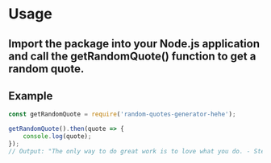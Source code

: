 # Usage
## Import the package into your Node.js application and call the getRandomQuote() function to get a random quote.

## Example
```javascript
const getRandomQuote = require('random-quotes-generator-hehe');

getRandomQuote().then(quote => {
    console.log(quote);
});
// Output: "The only way to do great work is to love what you do. - Steve Jobs"
```